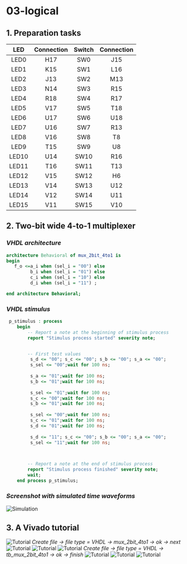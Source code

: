 # **03-logical**

## **1. Preparation tasks**

| **LED** | **Connection** | **Switch** | **Connection** | 
| :-: | :-: | :-: | :-: |
| LED0 | H17 | SW0 | J15 |
| LED1 | K15 | SW1 | L16 |
| LED2 | J13 | SW2 | M13 |
| LED3 | N14 | SW3 | R15 |
| LED4 | R18 | SW4 | R17 |
| LED5 | V17 | SW5 | T18 |
| LED6 | U17 | SW6 | U18 |
| LED7 | U16 | SW7 | R13 |
| LED8 | V16 | SW8 | T8 |
| LED9 | T15 | SW9 | U8 |
| LED10 | U14 | SW10 | R16 |
| LED11 | T16 | SW11 | T13 |
| LED12 | V15 | SW12 | H6 |
| LED13 | V14 | SW13 | U12 |
| LED14 | V12 | SW14 | U11 |
| LED15 | V11 | SW15 | V10 |


## **2. Two-bit wide 4-to-1 multiplexer**

### *VHDL architecture*
```vhdl
architecture Behavioral of mux_2bit_4to1 is
begin
   f_o <=a_i when (sel_i = "00") else
         b_i when (sel_i = "01") else
         c_i when (sel_i = "10") else
         d_i when (sel_i = "11") ;

end architecture Behavioral;
```
### *VHDL stimulus*
```vhdl
 p_stimulus : process
    begin
        -- Report a note at the beginning of stimulus process
        report "Stimulus process started" severity note;


        -- First test values
         s_d <= "00"; s_c <= "00"; s_b <= "00"; s_a <= "00"; 
         s_sel <= "00";wait for 100 ns;
         
         s_a <= "01";wait for 100 ns;
         s_b <= "01";wait for 100 ns;
         
         s_sel <= "01";wait for 100 ns;
         s_c <= "00";wait for 100 ns;
         s_b <= "01";wait for 100 ns;
         
         s_sel <= "00";wait for 100 ns;
         s_c <= "01";wait for 100 ns;
         s_d <= "01";wait for 100 ns;
         
         s_d <= "11"; s_c <= "00"; s_b <= "00"; s_a <= "00"; 
         s_sel <= "11";wait for 100 ns;
         


        -- Report a note at the end of stimulus process
        report "Stimulus process finished" severity note;
        wait;
    end process p_stimulus;
```
### *Screenshot with simulated time waveforms*
![Simulation](Images/image1.png)



## **3. A Vivado tutorial**
![Tutorial](Images/image2.png)
*Create file -> file type = VHDL -> mux_2bit_4to1 -> ok -> next*
![Tutorial](Images/image3.png)
![Tutorial](Images/image7.png)
![Tutorial](Images/image8.png)
*Create file -> file type = VHDL -> tb_mux_2bit_4to1 -> ok -> finish*
![Tutorial](Images/image5.png)
![Tutorial](Images/run.png)
![Tutorial](Images/image6.png)
